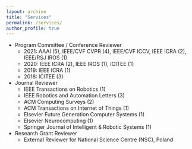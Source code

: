 ```yaml
---
layout: archive
title: "Services"
permalink: /services/
author_profile: true
---
```


* Program Committee / Conference Reviewer
  * 2021: AAAI (5), IEEE/CVF CVPR (4), IEEE/CVF ICCV, IEEE ICRA (2), IEEE/RSJ IROS (1)
  * 2020: IEEE ICRA (2), IEEE IROS (1), ICITEE (1)
  * 2019: IEEE ICRA (1)
  * 2018: ICITEE (3)
* Journal Reviewer
  * IEEE Transactions on Robotics (1)
  * IEEE Robotics and Automation Letters (3)
  * ACM Computing Surveys (2)
  * ACM Transactions on Internet of Things (1)
  * Elsevier Future Generation Computer Systems (1)
  * Elsevier Neurocomputing (1)
  * Springer Journal of Intelligent & Robotic Systems (1)
* Research Grant Reviewer
  * External Reviewer for National Science Centre (NSC), Poland
